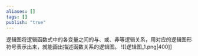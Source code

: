 ```yaml
---
aliases: []
tags: []
publish: "true"
---
```

逻辑图将逻辑函数式中的各变量之间的与、或、非等逻辑关系，用对应的逻辑图形符号表示出来，就能画出描述函数关系的逻辑图。
![[逻辑图_1.png|400]]